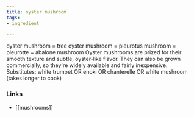 ```yaml
---
title: oyster mushroom
tags:
- ingredient

---
```

oyster mushroom = tree oyster mushroom = pleurotus mushroom = pleurotte = abalone mushroom Oyster mushrooms are prized for their smooth texture and subtle, oyster-like flavor. They can also be grown commercially, so they're widely available and fairly inexpensive. Substitutes: white trumpet OR enoki OR chanterelle OR white mushroom (takes longer to cook)

### Links

* [[mushrooms]]
